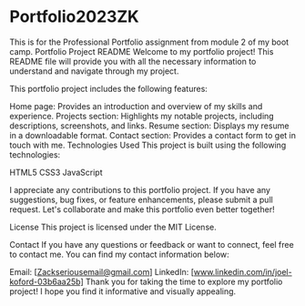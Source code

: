 # Portfolio2023ZK

This is for the Professional Portfolio assignment from module 2 of my boot camp. Portfolio Project README Welcome to my portfolio project! This README file will provide you with all the necessary information to understand and navigate through my project.

This portfolio project includes the following features:

Home page: Provides an introduction and overview of my skills and experience. Projects section: Highlights my notable projects, including descriptions, screenshots, and links. Resume section: Displays my resume in a downloadable format. Contact section: Provides a contact form to get in touch with me. Technologies Used This project is built using the following technologies:

HTML5 CSS3 JavaScript

I appreciate any contributions to this portfolio project. If you have any suggestions, bug fixes, or feature enhancements, please submit a pull request. Let's collaborate and make this portfolio even better together!

License This project is licensed under the MIT License.

Contact If you have any questions or feedback or want to connect, feel free to contact me. You can find my contact information below:

Email: [Zackseriousemail@gmail.com] LinkedIn: [www.linkedin.com/in/joel-koford-03b6aa25b] Thank you for taking the time to explore my portfolio project! I hope you find it informative and visually appealing.
